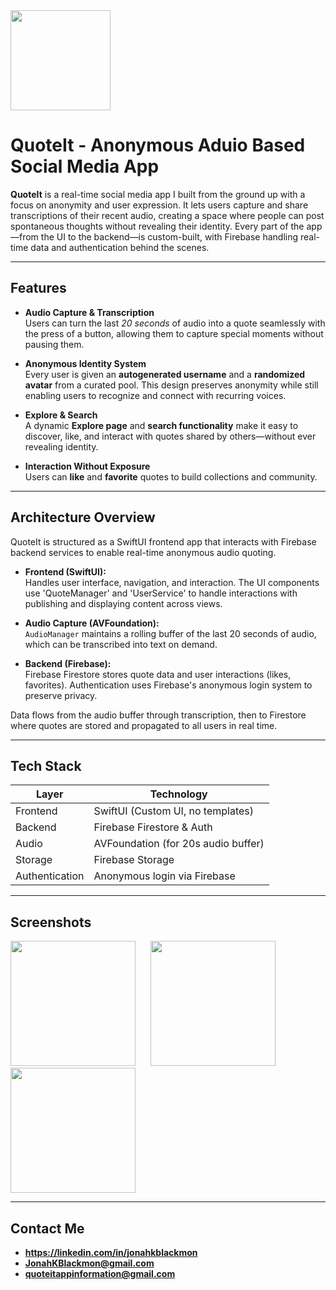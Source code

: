 <a href="https://apps.apple.com/app/id6747531233">
  <img src="https://developer.apple.com/assets/elements/badges/download-on-the-app-store.svg" width="160"/>
</a>

# QuoteIt - Anonymous Aduio Based Social Media App

**QuoteIt** is a real-time social media app I built from the ground up with a focus on anonymity and user expression. It lets users capture and share transcriptions of their recent audio, creating a space where people can post spontaneous thoughts without revealing their identity. Every part of the app—from the UI to the backend—is custom-built, with Firebase handling real-time data and authentication behind the scenes.

---

## Features

- **Audio Capture & Transcription**  
  Users can turn the last *20 seconds* of audio into a quote seamlessly with the press of a button, allowing them to capture special moments without pausing them.

- **Anonymous Identity System**  
  Every user is given an **autogenerated username** and a **randomized avatar** from a curated pool. This design preserves anonymity while still enabling users to recognize and connect with recurring voices.

- **Explore & Search**  
  A dynamic **Explore page** and **search functionality** make it easy to discover, like, and interact with quotes shared by others—without ever revealing identity.

- **Interaction Without Exposure**  
  Users can **like** and **favorite** quotes to build collections and community.

---

## Architecture Overview

QuoteIt is structured as a SwiftUI frontend app that interacts with Firebase backend services to enable real-time anonymous audio quoting.

- **Frontend (SwiftUI):**  
  Handles user interface, navigation, and interaction. The UI components use 'QuoteManager' and 'UserService' to handle interactions with publishing and displaying content across   views.

- **Audio Capture (AVFoundation):**  
  `AudioManager` maintains a rolling buffer of the last 20 seconds of audio, which can be transcribed into text on demand.

- **Backend (Firebase):**  
  Firebase Firestore stores quote data and user interactions (likes, favorites). Authentication uses Firebase's anonymous login system to preserve privacy.

Data flows from the audio buffer through transcription, then to Firestore where quotes are stored and propagated to all users in real time.

---

## Tech Stack

| Layer           | Technology                           |
|------------------|---------------------------------------|
| Frontend         | SwiftUI (Custom UI, no templates)     |
| Backend          | Firebase Firestore & Auth            |
| Audio            | AVFoundation (for 20s audio buffer)   |
| Storage          | Firebase Storage                     |
| Authentication   | Anonymous login via Firebase         |

---

## Screenshots

<div align="left">
  <img src="https://github.com/user-attachments/assets/0d7ad9a5-6ef1-42d6-b56d-a6c9d3bd4c71" width="200" />
  &nbsp;&nbsp;&nbsp;&nbsp;
  <img src="https://github.com/user-attachments/assets/560aab9a-c576-45a8-9836-706aab347890" width="200" />
  &nbsp;&nbsp;&nbsp;&nbsp;
  <img src="https://github.com/user-attachments/assets/18ec7907-c678-4722-833e-c0da64698ba0" width="200" />
</div>

---


## Contact Me
- **https://linkedin.com/in/jonahkblackmon**
- **JonahKBlackmon@gmail.com**
- **quoteitappinformation@gmail.com**


